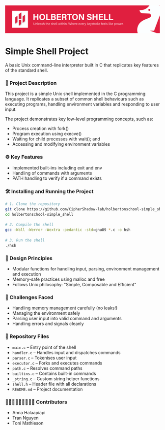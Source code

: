 ![Unleash the shell within](Documents/Holberton-Shell-Banner_v3.png)

# Simple Shell Project

A basic Unix command-line interpreter built in C that replicates key features of the standard shell.

### 📖 Project Description
This project is a simple Unix shell implemented in the C programming language. It replicates a subset of common shell behaviours such as executing programs, handling environment variables and responding to user input.

The project demonstrates key low-level programming concepts, such as:

- Process creation with fork()
- Program execution using execve()
- Waiting for child processes with wait(); and
- Accessing and modifying environment variables

### ⚙️ Key Features
- Implemented built-ins including exit and env
- Handling of commands with arguments
- PATH handling to verify if a command exists

### 🛠️ Installing and Running the Project

```bash
# 1. Clone the repository
git clone https://github.com/CipherShadow-lab/holbertonschool-simple_shell.git
cd holbertonschool-simple_shell

# 2. Compile the shell
gcc -Wall -Werror -Wextra -pedantic -std=gnu89 *.c -o hsh

# 3. Run the shell
./hsh
```

### 📐 Design Principles
- Modular functions for handling input, parsing, environment management and execution
- Memory-safe practices using malloc and free
- Follows Unix philosophy: "Simple, Composable and Efficient"

### 😤 Challenges Faced
- Handling memory management carefully (no leaks!)
- Managing the environment safely
- Parsing user input into valid command and arguments
- Handling errors and signals cleanly

### 📂 Repository Files

- `main.c` – Entry point of the shell
- `handler.c` – Handles input and dispatches commands
- `parser.c` – Tokenises user input
- `executor.c` – Forks and executes commands
- `path.c` – Resolves command paths
- `builtins.c` – Contains built-in commands
- `_string.c` – Custom string helper functions
- `shell.h` – Header file with all declarations
- `README.md` – Project documentation
  
### 👩🏽‍💻👩🏽‍💻👩🏽‍💻 Contributors
- Anna Halaapiapi
- Tran Nguyen
- Toni Mathieson
